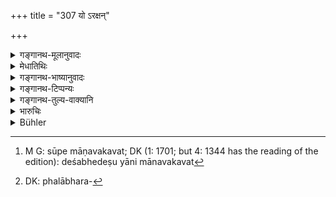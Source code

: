 +++
title = "307 यो ऽरक्षन्"

+++

<details><summary>गङ्गानथ-मूलानुवादः</summary>

The king, who, without affording protection, takes tributes, taxes, duties, presents and fines, would immediately sink into hell.—(307)
</details>

<details><summary>मेधातिथिः</summary>

**बलि**प्रभृतीनि राजग्राह्यकरनामानि देशभेदे सूपमाणवकवत्[^३१२] प्रसिद्धानि । तत्र **बलिर्** धान्यादेः षष्ठो भागः । **करो** द्रव्यादानम् । **शुल्कं** वणिक्प्राप्यभागः । **प्रतिभागं** फलभरणिकाद्युपायनम्[^३१३] । राजैतद् गृह्णाति, चौरेभ्यश् च न रक्षति, **स सद्य** आयुःक्षयान् **नरकं** गच्छेत् । गृहीत्वा राजभागं रक्षा कर्तव्या, नरकायुःक्षयभयाद् इति श्लोकतात्पर्यम् ॥ ८.३०७ ॥


[^३१३]:
     DK: phalābhara-


[^३१२]:
     M G: sūpe māṇavakavat; DK (1: 1701; but 4: 1344 has the reading of the edition): deśabhedeṣu yāni mānavakavat
</details>

<details><summary>गङ्गानथ-भाष्यानुवादः</summary>

‘*Tributes*’ and the rest are the names of the various kinds of royal dues; known by several names in several countries, just like the words ‘*sūpa*’, ‘*māṇavaka*’ and the rest. Of these ‘*tribute*’ is the sixth part of the grain-produce;—‘*tax*’ is what is paid in cash;—‘*duties*’ are what the tradesmen pay;—‘*presents*’ are offering of fruits and the like.

If a king takes all this, and yet does not protect the people from thieves, he would ‘*immediately*’—having his life-span cut short—‘*sink into hell*.’

The meaning of the verso is that—‘for fear of having his life span cut short and sinking into hoH, the king should receive his dues and afford protection to the people.’—(307)
</details>

<details><summary>गङ्गानथ-टिप्पन्यः</summary>

‘*Balim*’—‘The share in kind, *i.e*., the sixth part of the harvest’ (Medhātithi, Govindarāja, Kullūka, Nārāyaṇa and Rāghavānanda);—‘choice portions of grains and cattle &c.’ (Nandana).

‘*Kararm*’—Tax in cash’ (Medhātithi, whose expression ‘*dravyādāna*’ has been misread by Buhler as ‘*jaṅghā* *dāna*’);—‘taxes, paid monthly, or at fixed times by the villages’ (Govindarāja, Kullūka and Rāghavānanda).

‘*Śulkam*’—‘Tolls and duties payable by merchants’ (Medhātithi).

This verse is quoted in *Parāśaramādhava* (Ācāra, p. 397);—and in
*Vīramitrodaya* (Rājanīti, p. 255),
</details>

<details><summary>गङ्गानथ-तुल्य-वाक्यानि</summary>

**(verses 8.307-309)  
**

*Yājñavalkya* (1.338).—‘If the King iniquitously adds to his treasury
out of the realm, he, before long loses his prosperity and becomes ruined, along with his relations.’

Do. (1.335).—(See under 304-305.)
</details>

<details><summary>भारुचिः</summary>

तथा शिष्टस्मरणप्रवादः ॥ ८.३०६ ॥
</details>

<details><summary>Bühler</summary>

307	A king who does not afford protection, (yet) takes his share in kind, his taxes, tolls and duties, daily presents and fines, will (after death) soon sink into hell.
</details>
